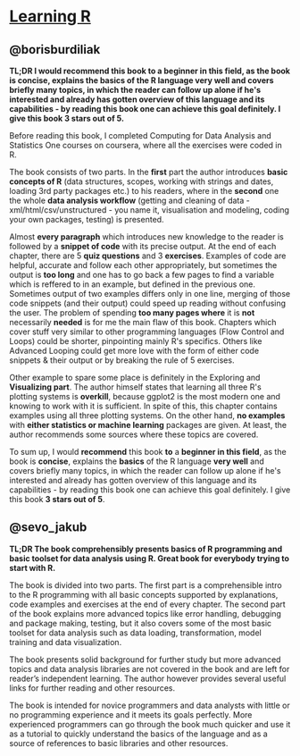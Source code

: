 [Learning R](http://www.amazon.com/Learning-R-Richard-Cotton/dp/1449357105?tag=rubyslava-20)
============

@borisburdiliak
---------------


**TL;DR I would recommend this book to a beginner in this field, as the book is concise, explains the basics of the R language very well and covers briefly many topics, in which the reader can follow up alone if he's interested and already has gotten overview of this language and its capabilities - by reading this book one can achieve this goal definitely. I give this book 3 stars out of 5.**

Before reading this book, I completed Computing for Data Analysis and Statistics One courses on coursera, where all the exercises were coded in R. 

The book consists of two parts. In the **first** part the author introduces **basic concepts of R** (data structures, scopes, working with strings and dates, loading 3rd party packages etc.)  to his readers, where in the **second** one the whole **data analysis workflow** (getting and cleaning of data - xml/html/csv/unstructured - you name it, visualisation and modeling, coding your own packages, testing) is presented.

Almost **every paragraph** which introduces new knowledge to the reader is followed by a **snippet of code** with its precise output. At the end of each chapter, there are 5 **quiz questions** and 3 **exercises**. Examples of code are helpful, accurate and follow each other appropriately, but sometimes the output is **too long** and one has to go back a few pages to find a variable which is reffered to in an example, but defined in the previous one. Sometimes output of two examples differs only in one line, merging of those code snippets (and their output) could speed up reading without confusing the user. The problem of spending **too many pages where** it is **not** necessarily **needed** is for me the main flaw of this book. Chapters which cover stuff very similar to other programming languages (Flow Control and Loops) could be shorter, pinpointing mainly R's specifics. Others like Advanced Looping could get more love with the form of either code snippets & their output or by breaking the rule of 5 exercises.

Other example to spare some place is definitely in the Exploring and **Visualizing part**. The author himself states that learning all three R's plotting systems is **overkill**, because ggplot2 is the most modern one and knowing to work with it is sufficient. In spite of this, this chapter contains examples using all three plotting systems. On the other hand, **no examples** with **either statistics or machine learning** packages are given. At least, the author recommends some sources where these topics are covered. 

To sum up, I would **recommend** this book **to** a **beginner in this field**, as the book is **concise**, explains the **basics** of the R language **very well** and covers briefly many topics, in which the reader can follow up alone if he's interested and already has gotten overview of this language and its capabilities - by reading this book one can achieve this goal definitely. I give this book **3 stars out of 5**.


@sevo_jakub
---------------


**TL;DR The book comprehensibly presents basics of R programming and basic toolset for data analysis using R. Great book for everybody trying to start with R.**

The book is divided into two parts. The first part is a comprehensible intro to the R programming with all basic concepts supported by explanations, code examples and exercises at the end of every chapter. The second part of the book explains more advanced topics like error handling, debugging and package making, testing, but it also covers some of the most basic toolset for data analysis such as data loading, transformation, model training and data visualization.

The book presents solid background for further study but more advanced topics and data analysis libraries are not covered in the book and are left for reader’s independent learning. The author however provides several useful links for further reading and other resources. 

The book is intended for novice programmers and data analysts with little or no programming experience and it meets its goals perfectly. More experienced programmers can go through the book much quicker and use it as a tutorial to quickly understand the basics of the language and as a source of references to basic libraries and other resources.
